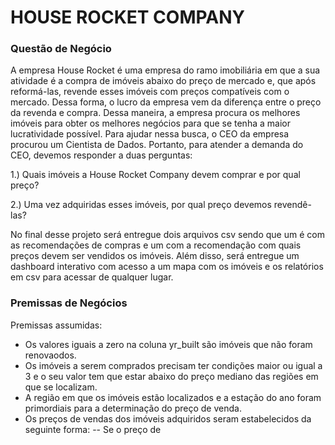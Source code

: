 # HOUSE ROCKET COMPANY

### Questão de Negócio

A empresa House Rocket é uma empresa do ramo imobiliária em que a sua atividade é a compra de imóveis abaixo do preço de mercado e, que após reformá-las, revende esses imóveis com preços compatíveis com o mercado. Dessa forma, o lucro da empresa vem da diferença entre o preço da revenda e compra. Dessa maneira, a empresa procura os melhores imóveis para obter os melhores negócios para que se tenha a maior lucratividade possível. Para ajudar nessa busca, o CEO da empresa procurou um Cientista de Dados. Portanto, para atender a demanda do CEO, devemos responder a duas perguntas:

1.) Quais imóveis a House Rocket Company devem comprar e por qual preço?

2.) Uma vez adquiridas esses imóveis, por qual preço devemos revendê-las?

No final desse projeto será entregue dois arquivos csv sendo que um é com as recomendações de compras e um com a recomendação com quais preços devem ser vendidos os imóveis. Além disso, será entregue um dashboard interativo com acesso a um mapa com os imóveis e os relatórios em csv para acessar de qualquer lugar.

### Premissas de Negócios

Premissas assumidas:

* Os valores iguais a zero na coluna yr_built são imóveis que não foram renovaodos.
* Os imóveis a serem comprados precisam ter condições maior ou igual a 3 e o seu valor tem que estar abaixo do preço mediano das regiões em que se localizam.
* A região em que os imóveis estão localizados e a estação do ano foram primordiais para a determinação do preço de venda.
* Os preços de vendas dos imóveis adquiridos seram estabelecidos da seguinte forma:
    --  Se o preço de 



